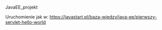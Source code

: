 JavaEE_projekt

Uruchomienie jak w: https://javastart.pl/baza-wiedzy/java-ee/pierwszy-servlet-hello-world